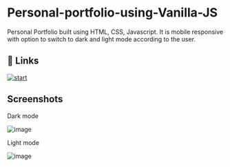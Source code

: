 # Personal-portfolio-using-Vanilla-JS

Personal Portfolio built using HTML, CSS, Javascript. It is mobile responsive with option to switch to dark and light mode according to the user.
## 🔗 Links
[![start](https://user-images.githubusercontent.com/59278476/134729145-9a593bbf-5bdf-47be-a497-c3d5694a72c9.png)
](https://gaurav-singh-portfolio.netlify.app/)

  
## Screenshots

Dark mode

![image](https://user-images.githubusercontent.com/59278476/141814496-8ab58014-4b5d-4d2f-bd6a-a45a28c04415.png)

Light mode

![image](https://user-images.githubusercontent.com/59278476/141814573-99c59e04-a648-482d-b6c6-595bed51adbe.png)




  

